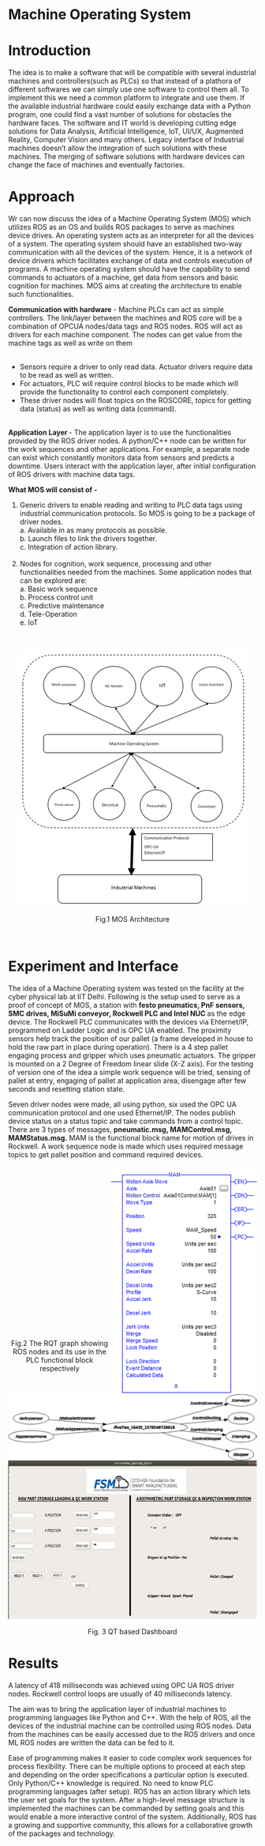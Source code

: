 # Machine Operating System

<h1><b> Introduction </h1> </b>

The idea is to make a software that will be compatible with several industrial machines and controllers(such as PLCs) so that instead of a plathora of different softwares we can simply use one software to control them all. To implement this we need a common platform to integrate and use them. 
If the available industrial hardware could easily exchange data with a Python program, one could find a vast number of solutions for obstacles the hardware faces. The software and IT world is developing cutting edge solutions for Data Analysis, Artificial Intelligence, IoT, UI/UX, Augmented Reality, Computer Vision and many others. Legacy interface of Industrial machines doesn’t allow the integration of such solutions with these machines. The merging of software solutions with hardware devices can change the face of machines and eventually factories.

<h1><b> Approach </h1> </b>

Wr can now discuss the idea of a Machine Operating System (MOS) which utilizes ROS as an OS and builds ROS packages to serve as machines device drives. An operating system acts as an interpreter for all the devices of a system. The operating system should have an established two-way communication with all the devices of the system. Hence, it is a network of device drivers which facilitates exchange of data and controls execution of programs.
A machine operating system should have the capability to send commands to actuators of a machine, get data from sensors and basic cognition for machines. MOS aims at creating the architecture to enable such functionalities.

<b>Communication with hardware</b> - Machine PLCs can act as simple controllers. The link/layer between the machines and ROS core will be a combination of OPCUA nodes/data tags and ROS nodes. ROS will act as drivers for each machine component. The nodes can get value from the machine tags as well as write on them <br><br>
- Sensors require a driver to only read data. Actuator drivers require data to be read as well as written.<br>
- For actuators, PLC will require control blocks to be made which will provide the functionality to control each component completely.<br>
- These driver nodes will float topics on the ROSCORE, topics for getting data (status) as well as writing data (command).<br><br>

<b> Application Layer </b> - The application layer is to use the functionalities provided by the ROS driver nodes. A python/C++ node can be written for the work sequences and other applications. For example, a separate node can exist which constantly monitors data from sensors and predicts a downtime.
Users interact with the application layer, after initial configuration of ROS drivers with machine data tags.

<b>What MOS will consist of -</b>
1. Generic drivers to enable reading and writing to PLC data tags using industrial communication protocols. So MOS is going to be a package of driver nodes. <br>
  a. Available in as many protocols as possible. <br>
  b. Launch files to link the drivers together. <br>
  c. Integration of action library. <br><br>
2. Nodes for cognition, work sequence, processing and other functionalities needed from the machines. Some application nodes that can be explored are: <br>
  a. Basic work sequence <br>
  b. Process control unit <br>
  c. Predictive maintenance <br>
  d. Tele-Operation <br>
  e. IoT <br>
  <br>
  
 <p align="center"><img src="https://github.com/dhruvtalwar18/Machine_Operating_System/blob/main/images/Machine%20Operating%20System%20Architecture.png" title="MOS Architecture"></p> 
 <p align="center"> Fig.1 MOS Architecture </p><br>


  
 <h1><b> Experiment and Interface</h1> </b> 
 

 <p> The idea of a Machine Operating system was tested on the facility at the cyber physical lab at IIT Delhi. Following is the setup used to serve as a proof of concept of MOS, a station with <b> festo pneumatics, PnF sensors, SMC drives, MiSuMi conveyor, Rockwell PLC and Intel NUC </b> as the edge device. The Rockwell PLC communicates with the devices via Ehternet/IP, programmed on Ladder Logic and is OPC UA enabled. The proximity sensors help track the position of our pallet (a frame developed in house to hold the raw part in place during operation). There is a 4 step pallet engaging process and gripper which uses pneumatic actuators. The gripper is mounted on a 2 Degree of Freedom linear slide (X-Z axis). For the testing of version one of the idea a simple work sequence will be tried, sensing of pallet at entry, engaging of pallet at application area, disengage after few seconds and resetting station state.</p>
 
  
Seven driver nodes were made, all using python, six used the OPC UA communication protocol and one used Ethernet/IP. The nodes publish device status on a status topic and take commands from a control topic. There are 3 types of messages, <b>pneumatic.msg, MAMControl.msg, MAMStatus.msg.</b> MAM is the functional block name for motion of drives in Rockwell. A work sequence node is made which uses required message topics to get pallet position and command required devices.


<p><img align ="right" src="https://github.com/dhruvtalwar18/Machine_Operating_System/blob/main/images/MAM%20function%20block.png" title="PLC functional block"><br><br><br><br><br><br><br> <img align ="left" src="https://github.com/dhruvtalwar18/Machine_Operating_System/blob/main/images/ROS%20%20Node%20Graph.png" title="RQT graph" width = "550"></p>
<br><br><br><br><br><br><br><br><br><br><br><br>
<p align="center"> Fig.2 The RQT graph showing ROS nodes and its use in the PLC functional block respectively </p><br>
<br><br>

<p align="center"><img src="https://github.com/dhruvtalwar18/Machine_Operating_System/blob/main/images/DashBoard_created.PNG" title="QT based Dashboard"></p>

<p align="center">Fig. 3 QT based Dashboard </p>

 <h1><b> Results </h1> </b> 
 
 A latency of 418 milliseconds was achieved using OPC UA ROS driver nodes. Rockwell control loops are usually of 40 milliseconds latency. <br>
 
The aim was to bring the application layer of industrial machines to programming languages like Python and C++. With the help of ROS, all the devices of the industrial machine can be controlled using ROS nodes. Data from the machines can be easily accessed due to the ROS drivers and once ML ROS nodes are written the data can be fed to it.<br>

Ease of programming makes it easier to code complex work sequences for process flexibility.
There can be multiple options to proceed at each step and depending on the order specifications a particular option is executed. Only Python/C++ knowledge is required. No need to know PLC programming languages (after setup). ROS has an action library which lets the user set goals for the system. After a high-level message structure is implemented the machines can be commanded by setting goals and this would enable a more interactive control of the system. Additionally, ROS has a growing and supportive community, this allows for a collaborative growth of the packages and technology.
 


  
  
